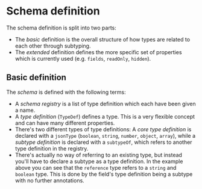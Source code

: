 # Schema definition

The schema definition is split into two parts:

- The _basic_ definition is the overall structure of how types are related to each other through subtyping.
- The _extended_ definition defines the more specific set of properties which is currently used (e.g. `fields`, `readOnly`, `hidden`).

## Basic definition

The _schema_ is defined with the following terms:

- A _schema registry_ is a list of type definition which each have been given a name.
- A _type definition_ (`TypeDef`) defines a type.
  This is a very flexible concept and can have many different properties.
- There's two different types of type definitions:
  A _core type definition_ is declared with a `jsonType` (`boolean`, `string`, `number`, `object`, `array`),
  while a _subtype definition_ is declared with a `subtypeOf`, which refers to another type definition in the registry.
- There's actually no way of referring to an existing type, but instead you'll have to declare a subtype as a type definition.
  In the example above you can see that the `reference` type refers to a `string` and `boolean` type.
  This is done by the field's type definition being a subtype with no further annotations.
